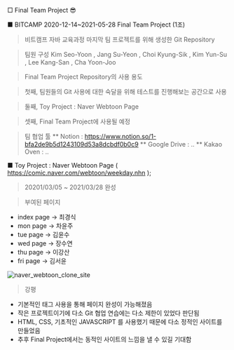 □ Final Team Project 😎

■ BITCAMP 2020-12-14~2021-05-28 Final Team Project (1조)

> 비트캠프 자바 교육과정 마지막 팀 프로젝트를 위해 생성한 Git Repository

> 팀원 구성 Kim Seo-Yoon , Jang Su-Yeon , Choi Kyung-Sik , Kim Yun-Su , Lee Kang-San , Cha Yoon-Joo

> Final Team Project Repository의 사용 용도

> 첫째, 팀원들의 Git 사용에 대한 숙달을 위해 테스트를 진행해보는 공간으로 사용

> 둘째, Toy Project : Naver Webtoon Page

> 셋째, Final Team Project에 사용될 예정

> 팀 협업 툴
** Notion : https://www.notion.so/1-bfa2de9b5d1243109d53a8dcbdf0b0c9
** Google Drive : ..
** Kakao Oven : ..

■ Toy Project : Naver Webtoon Page ( https://comic.naver.com/webtoon/weekday.nhn );

> 20201/03/05 ~ 2021/03/28 완성

> 부여된 페이지
 - index page -> 최경식
 - mon page -> 차윤주
 - tue page -> 김윤수
 - wed page -> 장수연
 - thu page -> 이강산
 - fri page -> 김서윤

![naver_webtoon_clone_site](https://user-images.githubusercontent.com/70927354/113009879-5370b180-91b3-11eb-83dc-199474deb56c.png)

> 강평

- 기본적인 태그 사용을 통해 페이지 완성이 가능해졌음
- 작은 프로젝트이기에 다소 Git 협업 연습에는 다소 제한이 있었다 판단됨
- HTML, CSS, 기초적인 JAVASCRIPT 를 사용했기 때문에 다소 정적인 사이트를 만들었음
- 추후 Final Project에서는 동적인 사이트의 느낌을 낼 수 있길 기대함
